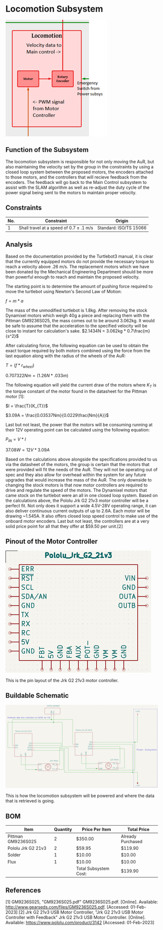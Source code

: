 # Locomotion Subsystem
![Alt text](https://github.com/Hawk652/Capstone-Guidance-Robot/blob/SamuelMandody-signoff-Locomotion/Documentation/Images/Locomotion_updated.png)

## Function of the Subsystem
The locomotion subsystem is responsible for not only moving the AuR, but also maintaining the velocity set by the group in the constraints by using a closed loop system between the proposed motors, the encoders attached to those motors, and the controllers that will recieve feedback from the encoders. The feedback will go back to the Main Control subsystem to assist with the SLAM algorithm as well as re-adjust the duty cycle of the power signal being sent to the motors to maintain proper velocity.

## Constraints
|     No. |Constraint  |  Origin  |
|-|-|-|
|1| Shall travel at a speed of 0.7 ± .1 m/s | Standard: ISO/TS 15066|

## Analysis
Based on the documentation provided by the Turtlebot3 manual, it is clear that the currently equipped motors do not provide the necessary torque to reach a velocity above .26 m/s. The replacement motors which we have been donated by the Mechanical Engineering Department should be more than powerful enough to reach and maintain the proposed velocity.

The starting point is to determine the amount of pushing force required to move the turtlebot using Newton's Second Law of Motion:

$f = m * a$

The mass of the unmodified turtlebot is 1.8kg. After removing the stock Dynamixel motors which weigh 40g a piece and replacing them with the Pittman GM9236S025, the mass comes out to be around 3.062kg. It would be safe to assume that the acceleration to the specified velocity will be close to instant for calculation's sake. $2.1434N = 3.062kg * 0.7\frac{m}{s^2}$

After calculating force, the following equation can be used to obtain the exact torque required by both motors combined using the force from the last equation along with the radius of the wheels of the AuR:

$T = (f * r_{wheel})$

$0.707322Nm = (1.26N * .033m)$

The following equation will yield the current draw of the motors where $K_{T}$ is the torque constant of the motor found in the datasheet for the Pittman motor [1]:

$I = \frac{T}{K_{T}}$

$3.09A = \frac{0.03537Nm}{0.0229\frac{Nm}{A}}$

Last but not least, the power that the motors will be consuming running at their 12V operating point can be calculated using the following equation:

$P_{IN} = V * I$

$37.08W = 12V * 3.09A$

Based on the calculations above alongside the specifications provided to us via the datasheet of the motors, the group is certain that the motors that were provided will fit the needs of the AuR. They will not be operating out of spec and they also allow for overhead within the system for any future upgrades that would increase the mass of the AuR. The only downside to changing the stock motors is that now motor controllers are required to drive and regulate the speed of the motors. The Dynamixel motors that came stock on the turtlebot were an all in one closed loop system. Based on the calculations above, the Pololu Jrk G2 21v3 motor controller will be a perfect fit. Not only does it support a wide 4.5V-28V operating range, it can also deliver continuous current outputs of up to 2.6A. Each motor will be drawing ~1.545A. It also offers closed loop speed control to make use of the onboard motor encoders. Last but not least, the controllers are at a very solid price point for all that they offer at $59.50 per unit.[2]

## Pinout of the Motor Controller
![Alt text](https://github.com/Hawk652/Capstone-Guidance-Robot/blob/SamuelMandody-signoff-Locomotion/Documentation/Electrical/Schematics/motor_controller_pinout.png)

This is the pin layout of the Jrk G2 21v3 motor controller.

## Buildable Schematic
![Alt text](https://github.com/Hawk652/Capstone-Guidance-Robot/blob/SamuelMandody-signoff-Locomotion/Documentation/Images/Locomotion_buildable.png)

This is how the locomotion subsystem will be powered and where the data that is retrieved is going. 

## BOM
| Item | Quantity | Price Per Item | Total Price | 
|-|-|-|-| 
| Pittman GM9236S025 | 2 | $350.00 | Already Purchased |
| Pololu Jrk G2 21v3 | 2 |  $59.95 | $119.90 |
| Solder             | 1 |  $10.00 |  $10.00 |
|Flux                | 1 |  $10.00 |  $10.00 |
| | | Total Subsystem Cost: | $139.90|

## References
[1] GM9236S025, "GM9236S025.pdf" GM9236S025.pdf. [Online]. Available: http://www.gearseds.com/files/GM9236S025.pdf. [Accessed: 01-Feb-2023]
[2] Jrk G2 21v3 USB Motor Controller, "Jrk G2 21v3 USB Motor Controller with Feedback" Jrk G2 21v3 USB Motor Controller. [Online]. Available: https://www.pololu.com/product/3142 [Accessed: 01-Feb-2023]

